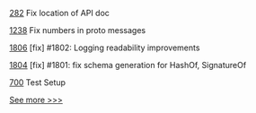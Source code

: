 
[282](https://github.com/hyperledger/grid-docs/pull/282) Fix location of API doc

[1238](https://github.com/hyperledger/grid/pull/1238) Fix numbers in proto messages

[1806](https://github.com/hyperledger/iroha/pull/1806) [fix] #1802: Logging readability improvements

[1804](https://github.com/hyperledger/iroha/pull/1804) [fix] #1801: fix schema generation for HashOf, SignatureOf

[700](https://github.com/hyperledger-labs/business-partner-agent/pull/700) Test Setup


[See more >>>](https://start-here.hyperledger.org/pull-requests)
